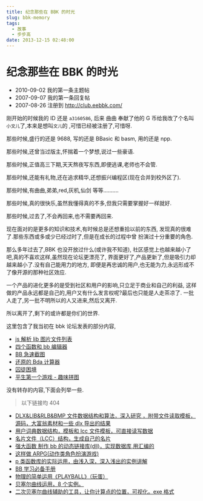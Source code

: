 ```yaml
---
title: 纪念那些在 BBK 的时光
slug: bbk-memory
tags:
  - 故事
  - 步步高
date: 2013-12-15 02:48:00
---
```


# 纪念那些在 BBK 的时光

- 2010-09-02 我的第一条主题帖
- 2007-09-07 我的第一条回复帖
- 2007-08-26 注册到 http://club.eebbk.com/

<!-- more -->

刚开始的时候我的 ID 还是 `a3160586`,
后来 曲曲 奉献了他的 G 币给我改了个名叫`小文儿`了,本来是想叫`文儿`的
,可惜已经被注册了,可惜呀.

那些时候,盛行的还是 9688, 写的还是 BBasic 和 basm, 用的还是 npp.

那些时候,还曾当过版主,怀揣着一个梦想,说过一些豪语.

那些时候,正值高三下期,天天熬夜写东西,即便逃课,老师也不会管.

那些时候,还能有礼物,还在追求精华,还想振兴编程区(现在合并到校外区了).

那些时候,有曲曲,弟弟,red,灰机,仙剑 等等..........

那些时候,真的很快乐,虽然我懂得真的不多,但我只需要掌握好一样就好.

那些时候,过去了,不会再回来,也不需要再回来.


现在面对的是更多的知识和技术,有时候总是还想重拾以前的东西,
发现真的很难了.那些东西或多或少已经过时了,但是在成长的过程中曾
扮演过十分重要的角色.

那么多年过去了,BBK 也没开放过什么(或许我不知道),
社区感觉上也越来越小了吧,真的不喜欢这样,虽然现在论坛更漂亮了,
界面更好了,产品更新了,但是吸引力却越来越小了.没有自己能用力的地方,
即便是再忠诚的用户,也无能为力,永远形成不了像开源的那种社区效应.

一个产品的进化更多的是受到社区和用户的影响,只立足于商业和自己的利益,
这样做的产品永远都是自己的,用户又有什么发言权呢?最后也只能是人走茶凉了.
一批人走了,另一批不明所以的人又进来,然后又离开.

所以离开了,剩下的或许都是你们的世界.

这里包含了我当初在 bbk 论坛发表的部分内容,

- [js 解析 lib 图片文件列表](https://wener.me/story/bbk-bbimg-js)
- [四个函数和 bb 编辑器](https://wener.me/story/bbk-libs)
- [BB 急速截图](https://wener.me/story/bbk-quick-screenshot)
- [还原的 Bda 计算器](https://wener.me/story/bbk-bda-calc)
- [囚徒困境](https://wener.me/story/bbk-game-prisoner-dilemma)
- [平生第一个游戏 - 趣味拼图](https://wener.me/story/bbk-first-game)

没有转存的内容,下面会列举一些.

> 以下链接均 404

- [DLX&LIB&RLB&BMP 文件数据结构和算法，深入研究 ，附带文件读取模板，源码，大富翁素材和一些 dlx 导出的结果](http://club.eebbk.com/bbkbbs/showtopic/250018/1)
- [用户词典数据结构，模板和 lcc 文件模板，可直接读写数据](http://club.eebbk.com/bbkbbs/showtopic/250082/1)
- [名片文件（LCC）结构，生成自己的名片](http://club.eebbk.com/bbkbbs/showtopic/249402/1)
- [强大函数 制作 bb 的动态链接库(dll)，实现数据库,用汇编的](http://club.eebbk.com/bbkbbs/showtopic/246851/1)
- [这样做 ARPG(动作类角色扮演游戏)](http://club.eebbk.com/bbkbbs/showtopic/245477/1)
- [p 类函数库的实际运用，由浅入深，深入浅出的实例讲解](http://club.eebbk.com/bbkbbs/showtopic/244376/1)
- [BB 学习必备手册](http://club.eebbk.com/bbkbbs/showtopic/245464/1)
- [物理的简单运用《PLAYBALL》（玩蛋）](http://club.eebbk.com/bbkbbs/showtopic/243308/1)
- [贝塞尔曲线运用，8 个实例。](http://club.eebbk.com/bbkbbs/showtopic/243000/1)
- [二次贝塞尔曲线辅助的工具，让你计算点的位置，可视化。exe 格式](http://club.eebbk.com/bbkbbs/showtopic/243168/1)
